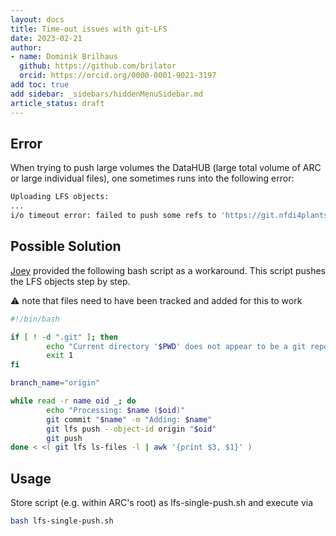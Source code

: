 ```yaml
---
layout: docs
title: Time-out issues with git-LFS
date: 2023-02-21
author:
- name: Dominik Brilhaus
  github: https://github.com/brilator
  orcid: https://orcid.org/0000-0001-9021-3197
add toc: true
add sidebar: _sidebars/hiddenMenuSidebar.md
article_status: draft
---
```


## Error

When trying to push large volumes the DataHUB (large total volume of ARC or large individual files), one sometimes runs into the following error:

```bash
Uploading LFS objects:
...
i/o timeout error: failed to push some refs to 'https://git.nfdi4plants.org/<user>/<arc>.git'
```

## Possible Solution

[Joey](https://github.com/j-bauer) provided the following bash script as a workaround.
This script pushes the LFS objects step by step.

:warning: note that files need to have been tracked and added for this to work


```bash
#!/bin/bash

if [ ! -d ".git" ]; then
        echo "Current directory '$PWD' does not appear to be a git repository."
        exit 1
fi

branch_name="origin"

while read -r name oid _; do
        echo "Processing: $name ($oid)"
        git commit "$name" -m "Adding: $name"
        git lfs push --object-id origin "$oid"
        git push
done < <( git lfs ls-files -l | awk '{print $3, $1}' )
```


## Usage

Store script (e.g. within ARC's root) as lfs-single-push.sh and execute via

```bash
bash lfs-single-push.sh
```